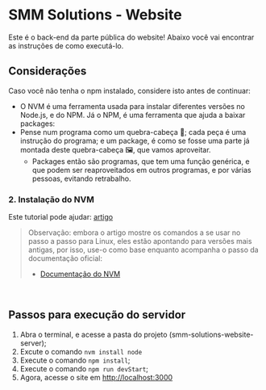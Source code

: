 # SMM Solutions - Website

Este é o back-end da parte pública do website! Abaixo você vai encontrar as instruções de como executá-lo.

## Considerações
Caso você não tenha o npm instalado, considere isto antes de continuar:  
- O NVM é uma ferramenta usada para instalar diferentes versões no Node.js, e do NPM. Já o NPM, é uma ferramenta que ajuda a baixar packages:  <br>
- Pense num programa como um quebra-cabeça 🧩; cada peça é uma instrução do programa; e um package, é como se fosse uma parte já montada deste quebra-cabeça 🖼️, que vamos aproveitar.  <br>
    - Packages então são programas, que tem uma função genérica, e que podem ser reaproveitados em outros programas, e por várias pessoas, evitando retrabalho.

### 2. Instalação do NVM
Este tutorial pode ajudar: [artigo](https://www.freecodecamp.org/news/node-version-manager-nvm-install-guide/)
> Observação: embora o artigo mostre os comandos a se usar no passo a passo para Linux, eles estão apontando para versões mais antigas, por isso, use-o como base enquanto acompanha o passo da documentação oficial:
>   - [Documentação do NVM](https://github.com/nvm-sh/nvm?tab=readme-ov-file#installing-and-updating)

<br>

## Passos para execução do servidor
1. Abra o terminal, e acesse a pasta do projeto (smm-solutions-website-server);
2. Excute o comando `nvm install node`
3. Execute o comando `npm install`;
4. Execute o comando `npm run devStart`;
5. Agora, acesse o site em [http://localhost:3000](http://localhost:4000)